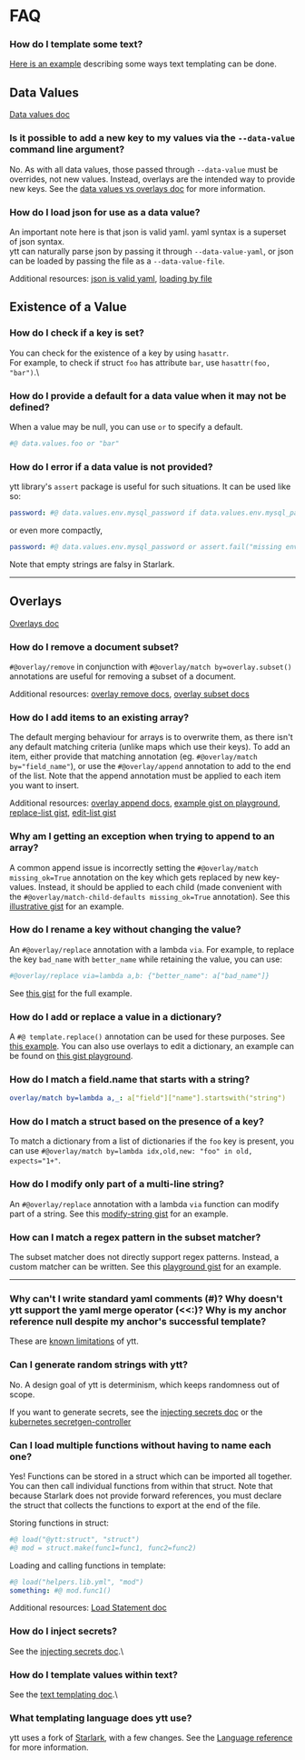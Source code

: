 # FAQ

### How do I template some text?

[Here is an example](https://get-ytt.io/#example:example-text-template) describing some ways text templating can be done.

## Data Values

[Data values doc](ytt-data-values.md)

### Is it possible to add a new key to my values via the `--data-value` command line argument?
No. As with all data values, those passed through `--data-value` must be overrides, not new values. Instead, overlays are the intended way to provide new keys. 
See the [data values vs overlays doc](data-values-vs-overlays.md) for more information.

### How do I load json for use as a data value?
An important note here is that json is valid yaml. yaml syntax is a superset of json syntax.\
ytt can naturally parse json by passing it through `--data-value-yaml`, or json can be loaded by passing the file as a `--data-value-file`.

Additional resources: [json is valid yaml](https://gist.github.com/pivotaljohn/debe4596df5b4158c7c09f6f1841dd47), [loading by file](https://gist.github.com/pivotaljohn/d3468c3239f79fea7e232751757e779a)

## Existence of a Value

### How do I check if a key is set?
You can check for the existence of a key by using `hasattr`.\
For example, to check if struct `foo` has attribute `bar`, use `hasattr(foo, "bar")`.\

### How do I provide a default for a data value when it may not be defined?
When a value may be null, you can use `or` to specify a default.
```yaml
#@ data.values.foo or "bar"
```

### How do I error if a data value is not provided?

ytt library's `assert` package is useful for such situations. It can be used like so:

```yaml
password: #@ data.values.env.mysql_password if data.values.env.mysql_password else assert.fail("missing env.mysql_password")
```

or even more compactly,

```yaml
password: #@ data.values.env.mysql_password or assert.fail("missing env.mysql_password")
```

Note that empty strings are falsy in Starlark.

---

## Overlays

[Overlays doc](lang-ref-ytt-overlay.md)

### How do I remove a document subset?

`#@overlay/remove` in conjunction with `#@overlay/match by=overlay.subset()` annotations are useful for removing a subset of a document.

Additional resources: [overlay remove docs](lang-ref-ytt-overlay.md#overlayremove), [overlay subset docs](lang-ref-ytt-overlay.md#overlaysubset)

### How do I add items to an existing array?  

The default merging behaviour for arrays is to overwrite them, as there isn't any default matching criteria (unlike maps which use their keys). To add an item, either provide that matching annotation (eg. `#@overlay/match by="field_name"`), or use the `#@overlay/append` annotation to add to the end of the list. Note that the append annotation must be applied to each item you want to insert.

Additional resources: [overlay append docs](lang-ref-ytt-overlay.md#overlayappend), [example gist on playground](https://get-ytt.io/#gist:https://gist.github.com/pivotaljohn/8c7f48e183158ce12107f576eeab937c), [replace-list gist](https://get-ytt.io/#gist:https://gist.github.com/pivotaljohn/2b3a9b3367137079195971e1409d539e), [edit-list gist](https://get-ytt.io/#gist:https://gist.github.com/pivotaljohn/217e8232dc080bb764bfd064ffa9c115)

### Why am I getting an exception when trying to append to an array?

A common append issue is incorrectly setting the `#@overlay/match missing_ok=True` annotation on the key which gets replaced by new key-values. Instead, it should be applied to each child (made convenient with the `#@overlay/match-child-defaults missing_ok=True` annotation). See this [illustrative gist](https://gist.github.com/cppforlife/bf42f2d3d23dacf07affcd4150370cb9) for an example.

### How do I rename a key without changing the value?

An `#@overlay/replace` annotation with a lambda `via`. For example, to replace the key `bad_name` with `better_name` while retaining the value, you can use:
```yaml
#@overlay/replace via=lambda a,b: {"better_name": a["bad_name"]}
```
See [this gist](https://get-ytt.io/#gist:https://gist.github.com/gcheadle-vmware/3c41645a80201caaeefa878e84fff958) for the full example.

### How do I add or replace a value in a dictionary?

A `#@ template.replace()` annotation can be used for these purposes. See [this example](https://get-ytt.io/#example:example-replace). You can also use overlays to edit a dictionary, an example can be found on [this gist playground](https://get-ytt.io/#gist:https://gist.github.com/gcheadle-vmware/af8aeb3120386e58922c816d76f47ab6).

### How do I match a field.name that starts with a string?

```yaml
overlay/match by=lambda a,_: a["field"]["name"].startswith("string")
```

### How do I match a struct based on the presence of a key?

To match a dictionary from a list of dictionaries if the `foo` key is present, you can use 
```#@overlay/match by=lambda idx,old,new: "foo" in old, expects="1+"```.

### How do I modify only part of a multi-line string?

An `#@overlay/replace` annotation with a lambda `via` function can modify part of a string. See this [modify-string gist](https://get-ytt.io/#gist:https://gist.github.com/cppforlife/7633c2ed0560e5c8005e05c8448a74d2) for an example.

### How can I match a regex pattern in the subset matcher?

The subset matcher does not directly support regex patterns. Instead, a custom matcher can be written. See this [playground gist](https://get-ytt.io/#gist:https://gist.github.com/ewrenn8/3409e44252f93497a9b447900f3fb5b7) for an example.

---

### Why can't I write standard yaml comments (#)? Why doesn't ytt support the yaml merge operator (<<:)? Why is my anchor reference null despite my anchor's successful template?

These are [known limitations](https://github.com/k14s/ytt/blob/develop/docs/known-limitations.md) of ytt.

### Can I generate random strings with ytt?
No. A design goal of ytt is determinism, which keeps randomness out of scope.

If you want to generate secrets, see the [injecting secrets doc](injecting-secrets.md) or the [kubernetes secretgen-controller](https://github.com/k14s/secretgen-controller)

### Can I load multiple functions without having to name each one?

Yes! Functions can be stored in a struct which can be imported all together. You can then call individual functions from within that struct. Note that because Starlark does not provide forward references, you must declare the struct that collects the functions to export at the end of the file.

Storing functions in struct:

```yaml
#@ load("@ytt:struct", "struct")
#@ mod = struct.make(func1=func1, func2=func2)
```

Loading and calling functions in template:

```yaml
#@ load("helpers.lib.yml", "mod")
something: #@ mod.func1()
```

Additional resources: [Load Statement doc](lang-ref-load.md)

### How do I inject secrets?
See the [injecting secrets doc](injecting-secrets.md).\

### How do I template values within text?
See the [text templating doc](ytt-text-templating.md).\

### What templating language does ytt use?

ytt uses a fork of [Starlark](https://github.com/bazelbuild/starlark), with a few changes. See the [Language reference](lang.md#Language) for more information.
